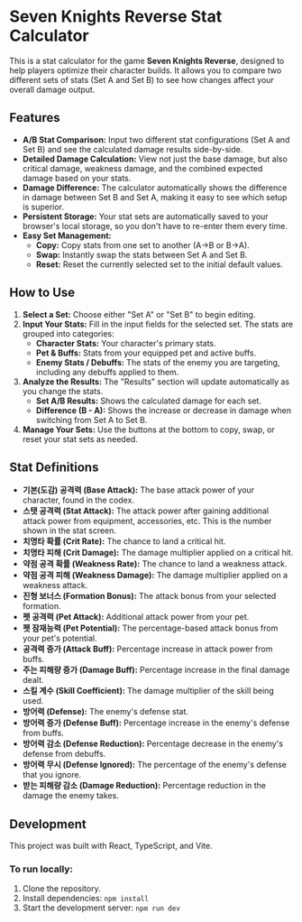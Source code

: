 # Seven Knights Reverse Stat Calculator

This is a stat calculator for the game **Seven Knights Reverse**, designed to help players optimize their character builds. It allows you to compare two different sets of stats (Set A and Set B) to see how changes affect your overall damage output.

## Features

*   **A/B Stat Comparison:** Input two different stat configurations (Set A and Set B) and see the calculated damage results side-by-side.
*   **Detailed Damage Calculation:** View not just the base damage, but also critical damage, weakness damage, and the combined expected damage based on your stats.
*   **Damage Difference:** The calculator automatically shows the difference in damage between Set B and Set A, making it easy to see which setup is superior.
*   **Persistent Storage:** Your stat sets are automatically saved to your browser's local storage, so you don't have to re-enter them every time.
*   **Easy Set Management:**
    *   **Copy:** Copy stats from one set to another (A→B or B→A).
    *   **Swap:** Instantly swap the stats between Set A and Set B.
    *   **Reset:** Reset the currently selected set to the initial default values.

## How to Use

1.  **Select a Set:** Choose either "Set A" or "Set B" to begin editing.
2.  **Input Your Stats:** Fill in the input fields for the selected set. The stats are grouped into categories:
    *   **Character Stats:** Your character's primary stats.
    *   **Pet & Buffs:** Stats from your equipped pet and active buffs.
    *   **Enemy Stats / Debuffs:** The stats of the enemy you are targeting, including any debuffs applied to them.
3.  **Analyze the Results:** The "Results" section will update automatically as you change the stats.
    *   **Set A/B Results:** Shows the calculated damage for each set.
    *   **Difference (B - A):** Shows the increase or decrease in damage when switching from Set A to Set B.
4.  **Manage Your Sets:** Use the buttons at the bottom to copy, swap, or reset your stat sets as needed.

## Stat Definitions

*   **기본(도감) 공격력 (Base Attack):** The base attack power of your character, found in the codex.
*   **스탯 공격력 (Stat Attack):** The attack power after gaining additional attack power from equipment, accessories, etc. This is the number shown in the stat screen.
*   **치명타 확률 (Crit Rate):** The chance to land a critical hit.
*   **치명타 피해 (Crit Damage):** The damage multiplier applied on a critical hit.
*   **약점 공격 확률 (Weakness Rate):** The chance to land a weakness attack.
*   **약점 공격 피해 (Weakness Damage):** The damage multiplier applied on a weakness attack.
*   **진형 보너스 (Formation Bonus):** The attack bonus from your selected formation.
*   **펫 공격력 (Pet Attack):** Additional attack power from your pet.
*   **펫 잠재능력 (Pet Potential):** The percentage-based attack bonus from your pet's potential.
*   **공격력 증가 (Attack Buff):** Percentage increase in attack power from buffs.
*   **주는 피해량 증가 (Damage Buff):** Percentage increase in the final damage dealt.
*   **스킬 계수 (Skill Coefficient):** The damage multiplier of the skill being used.
*   **방어력 (Defense):** The enemy's defense stat.
*   **방어력 증가 (Defense Buff):** Percentage increase in the enemy's defense from buffs.
*   **방어력 감소 (Defense Reduction):** Percentage decrease in the enemy's defense from debuffs.
*   **방어력 무시 (Defense Ignored):** The percentage of the enemy's defense that you ignore.
*   **받는 피해량 감소 (Damage Reduction):** Percentage reduction in the damage the enemy takes.

## Development

This project was built with React, TypeScript, and Vite.

### To run locally:

1.  Clone the repository.
2.  Install dependencies: `npm install`
3.  Start the development server: `npm run dev`